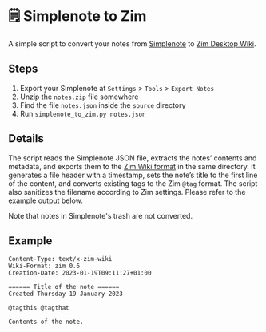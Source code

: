 # :spiral_notepad: Simplenote to Zim

A simple script to convert your notes from [Simplenote](https://simplenote.com/) to [Zim Desktop Wiki](https://zim-wiki.org/).

## Steps

1. Export your Simplenote at `Settings` > `Tools` > `Export Notes`
2. Unzip the `notes.zip` file somewhere
3. Find the file `notes.json` inside the `source` directory
4. Run `simplenote_to_zim.py notes.json`

## Details

The script reads the Simplenote JSON file, extracts the notes’ contents and metadata, and exports them to the [Zim Wiki format](https://zim-wiki.org/manual/Help/Wiki_Syntax.html) in the same directory.
It generates a file header with a timestamp, sets the note’s title to the first line of the content, and converts existing tags to the Zim `@tag` format.
The script also sanitizes the filename according to Zim settings.
Please refer to the example output below.

Note that notes in Simplenote's trash are not converted.

## Example

```
Content-Type: text/x-zim-wiki
Wiki-Format: zim 0.6
Creation-Date: 2023-01-19T09:11:27+01:00

====== Title of the note ======
Created Thursday 19 January 2023

@tagthis @tagthat

Contents of the note.
```
